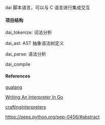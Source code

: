 dai 脚本语言，可以与 C 语言进行集成交互

#### 项目结构

dai_tokenize: 词法分析

dai_ast: AST 抽象语法树定义

dai_parse: 语法分析

dai_compile

#### References

[gualang](https://gitee.com/kuaibiancheng/gualang)

[Writing An Interpreter In Go](https://interpreterbook.com/)

[craftinginterpreters](https://github.com/munificent/craftinginterpreters)

https://peps.python.org/pep-0456/#abstract
